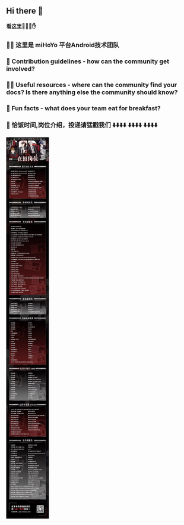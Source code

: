 ## Hi there 👋

**看这里🤞🤟🤘✋**

### 🙋‍♀️ 这里是 miHoYo 平台Android技术团队

### 🌈 Contribution guidelines - how can the community get involved?

### 👩‍💻 Useful resources - where can the community find your docs? Is there anything else the community should know?

### 🍿 Fun facts - what does your team eat for breakfast?

### 🧙 恰饭时间,岗位介绍，投递请猛戳我们 ⬇️⬇️⬇️⬇️ ⬇️⬇️⬇️⬇️ ⬇️⬇️⬇️⬇️

![](./pics/qiafan1.jpeg)
